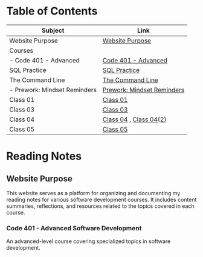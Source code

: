 # Table of Contents

| Subject                        | Link                                                |
| ------------------------------ | --------------------------------------------------- |
| Website Purpose                | [Website Purpose](#website-purpose)                 |
| Courses                        |                                                     |
|   - Code 401 - Advanced        | [Code 401 - Advanced](#code-401---advanced)        |
| SQL Practice                   | [SQL Practice](SQLPractice.md)                      |
| The Command Line               | [The Command Line](Command-Line.md)                 |
|   - Prework: Mindset Reminders | [Prework: Mindset Reminders](PrepYourMindset.md)   |
| Class 01                       | [Class 01](class-01.md)                            |
| Class 03                       | [Class 03](class03.md)                              |
| Class 04                       | [Class 04](class04.md) , [Class 04(2)](class04(2).md) |
| Class 05                       | [Class 05](class05.md)                              |


# Reading Notes 

## Website Purpose

This website serves as a platform for organizing and documenting my reading notes for various software development courses. It includes content summaries, reflections, and resources related to the topics covered in each course.

### Code 401 - Advanced Software Development

An advanced-level course covering specialized topics in software development.
